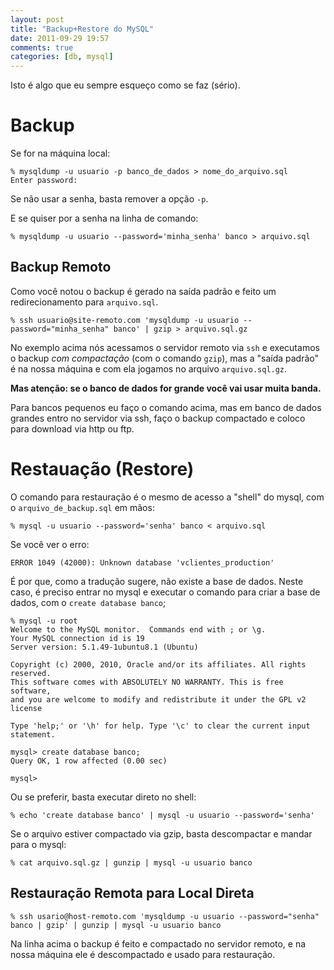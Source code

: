 ```yaml
---
layout: post
title: "Backup+Restore do MySQL"
date: 2011-09-29 19:57
comments: true
categories: [db, mysql]
---
```

Isto é algo que eu sempre esqueço como se faz (sério).

# Backup

Se for na máquina local:

    % mysqldump -u usuario -p banco_de_dados > nome_do_arquivo.sql
    Enter password:

Se não usar a senha, basta remover a opção `-p`.

E se quiser por a senha na linha de comando:

    % mysqldump -u usuario --password='minha_senha' banco > arquivo.sql

## Backup Remoto

Como você notou o backup é gerado na saída padrão e feito um
redirecionamento para `arquivo.sql`.

    % ssh usuario@site-remoto.com 'mysqldump -u usuario --password="minha_senha" banco' | gzip > arquivo.sql.gz

No exemplo acima nós acessamos o servidor remoto via `ssh` e executamos o
backup _com compactação_ (com o comando `gzip`), mas a "saída padrão" é na
nossa máquina e com ela jogamos no arquivo `arquivo.sql.gz`.

**Mas atenção: se o banco de dados for grande você vai usar muita banda.**

Para bancos pequenos eu faço o comando acima, mas em banco de dados grandes
entro no servidor via ssh, faço o backup compactado e coloco para download
via http ou ftp.

# Restauação (Restore)

O comando para restauração é o mesmo de acesso a "shell" do mysql, com o
`arquivo_de_backup.sql` em mãos:

    % mysql -u usuario --password='senha' banco < arquivo.sql

Se você ver o erro:

    ERROR 1049 (42000): Unknown database 'vclientes_production'

É por que, como a tradução sugere, não existe a base de dados. Neste caso,
é preciso entrar no mysql e executar o comando para criar a base de dados,
com o `create database banco`;

    % mysql -u root
    Welcome to the MySQL monitor.  Commands end with ; or \g.
    Your MySQL connection id is 19
    Server version: 5.1.49-1ubuntu8.1 (Ubuntu)

    Copyright (c) 2000, 2010, Oracle and/or its affiliates. All rights reserved.
    This software comes with ABSOLUTELY NO WARRANTY. This is free software,
    and you are welcome to modify and redistribute it under the GPL v2 license

    Type 'help;' or '\h' for help. Type '\c' to clear the current input statement.

    mysql> create database banco;
    Query OK, 1 row affected (0.00 sec)

    mysql>


Ou se preferir, basta executar direto no shell:

    % echo 'create database banco' | mysql -u usuario --password='senha'

Se o arquivo estiver compactado via gzip, basta descompactar e mandar para
o mysql:

    % cat arquivo.sql.gz | gunzip | mysql -u usuario banco

## Restauração Remota para Local Direta

    % ssh usario@host-remoto.com 'mysqldump -u usuario --password="senha" banco | gzip' | gunzip | mysql -u usuario banco

Na linha acima o backup é feito e compactado no servidor remoto, e na nossa
máquina ele é descompactado e usado para restauração.
